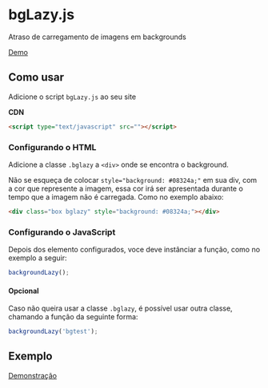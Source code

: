 # bgLazy.js 

Atraso de carregamento de imagens em backgrounds

[Demo](http://codepen.io/ezanattatray/pen/XKpjVa)

## Como usar

Adicione o script `bgLazy.js` ao seu site

**CDN**
```html
<script type="text/javascript" src=""></script>
```
### Configurando o HTML

Adicione a classe `.bglazy` a `<div>` onde se encontra o background.

Não se esqueça de colocar `style="background: #08324a;"` em sua div, com a cor que represente a imagem, essa cor irá ser apresentada durante o tempo que a imagem não é carregada. Como no exemplo abaixo:

```html
<div class="box bglazy" style="background: #08324a;"></div>
```

### Configurando o JavaScript

Depois dos elemento configurados, voce deve instânciar a função, como no exemplo a seguir:

```js
backgroundLazy();
```

#### Opcional

Caso não queira usar a classe `.bglazy`, é possível usar outra classe, chamando a função da seguinte forma:

```js
backgroundLazy('bgtest');
```

## Exemplo

[Demonstração](http://codepen.io/ezanattatray/pen/XKpjVa)